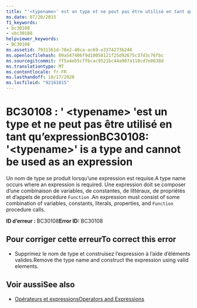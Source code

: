 ```yaml
---
title: "'<typename>' est un type et ne peut pas être utilisé en tant qu'expression"
ms.date: 07/20/2015
f1_keywords:
- bc30108
- vbc30108
helpviewer_keywords:
- BC30108
ms.assetid: 7931361d-78e2-40ca-ac69-e3374273b248
ms.openlocfilehash: 09a547406f9d10058121f25d92675c37d3c76fbc
ms.sourcegitcommit: ff5a4eb5cffbcac9521bc44a907a118cd7e8638d
ms.translationtype: MT
ms.contentlocale: fr-FR
ms.lasthandoff: 10/17/2020
ms.locfileid: "92161815"
---
```

# <a name="bc30108-typename-is-a-type-and-cannot-be-used-as-an-expression"></a><span data-ttu-id="30af8-102">BC30108 : ' \<typename> 'est un type et ne peut pas être utilisé en tant qu’expression</span><span class="sxs-lookup"><span data-stu-id="30af8-102">BC30108: '\<typename>' is a type and cannot be used as an expression</span></span>

<span data-ttu-id="30af8-103">Un nom de type se produit lorsqu’une expression est requise.</span><span class="sxs-lookup"><span data-stu-id="30af8-103">A type name occurs where an expression is required.</span></span> <span data-ttu-id="30af8-104">Une expression doit se composer d’une combinaison de variables, de constantes, de littéraux, de propriétés et d’appels de procédure `Function` .</span><span class="sxs-lookup"><span data-stu-id="30af8-104">An expression must consist of some combination of variables, constants, literals, properties, and `Function` procedure calls.</span></span>

 <span data-ttu-id="30af8-105">**ID d’erreur :** BC30108</span><span class="sxs-lookup"><span data-stu-id="30af8-105">**Error ID:** BC30108</span></span>

## <a name="to-correct-this-error"></a><span data-ttu-id="30af8-106">Pour corriger cette erreur</span><span class="sxs-lookup"><span data-stu-id="30af8-106">To correct this error</span></span>

- <span data-ttu-id="30af8-107">Supprimez le nom de type et construisez l’expression à l’aide d’éléments valides.</span><span class="sxs-lookup"><span data-stu-id="30af8-107">Remove the type name and construct the expression using valid elements.</span></span>

## <a name="see-also"></a><span data-ttu-id="30af8-108">Voir aussi</span><span class="sxs-lookup"><span data-stu-id="30af8-108">See also</span></span>

- [<span data-ttu-id="30af8-109">Opérateurs et expressions</span><span class="sxs-lookup"><span data-stu-id="30af8-109">Operators and Expressions</span></span>](../../programming-guide/language-features/operators-and-expressions/index.md)
